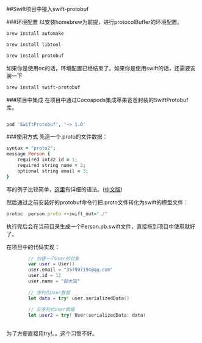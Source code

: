 ##Swift项目中接入swift-protobuf

###环境配置
以安装homebrew为前提，进行protocolBuffer的环境配置。
``` ruby
brew install automake

brew install libtool

brew install protobuf
```

如果你是使用oc的话，环境配置已经结束了。如果你是使用swift的话，还需要安装一下

``` ruby
brew install swift-protobuf
```


###项目中集成
在项目中通过Cocoapods集成苹果爸爸封装的SwiftProtobuf库。
``` ruby

pod 'SwiftProtobuf', '~> 1.0'

```

###使用方式
先造一个.proto的文件数据：
``` ruby
syntax = "proto2";
message Person {
    required int32 id = 1;
    required string name = 2;
    optional string email = 3;
}
```
 写的例子比较简单，[这里](https://developers.google.com/protocol-buffers/docs/proto)有详细的语法。([中文版](http://blog.csdn.net/sylar_d/article/details/51325987))

然后通过之前安装好的protobuf命令行把.proto文件转化为swift的模型文件：
```ruby
protoc  person.proto --swift_out="./"
```
执行完后会在当前目录生成一个Person.pb.swift文件，直接拖到项目中使用就好了。

在项目中的代码实现：

``` swift
        // 创建一个User的对象
        var user = User()
        user.email = "357997194@qq.com"
        user.id = 12
        user.name = "赵大宝"
        
        // 序列化User数据
        let data = try! user.serializedData()
        
        // 反序列化User数据
        let user2 = try! User(serializedData: data)
        
```
为了方便直接用try!。。这个习惯不好。